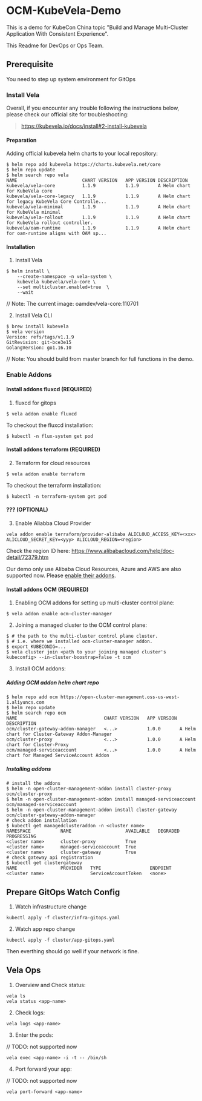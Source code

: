 # OCM-KubeVela-Demo

This is a demo for KubeCon China topic "Build and Manage Multi-Cluster Application With Consistent Experience".

This Readme for DevOps or Ops Team.

## Prerequisite

You need to step up system environment for GitOps

### Install Vela

Overall, if you encounter any trouble following the instructions below, please 
check our official site for troubleshooting:

> https://kubevela.io/docs/install#2-install-kubevela


#### Preparation

Adding official kubevela helm charts to your local repository:

```shell
$ helm repo add kubevela https://charts.kubevela.net/core
$ helm repo update
$ helm search repo vela
NAME                     	CHART VERSION	APP VERSION	DESCRIPTION                                       
kubevela/vela-core       	1.1.9        	1.1.9      	A Helm chart for KubeVela core                    
kubevela/vela-core-legacy	1.1.9        	1.1.9      	A Helm chart for legacy KubeVela Core Controlle...
kubevela/vela-minimal    	1.1.9        	1.1.9      	A Helm chart for KubeVela minimal                 
kubevela/vela-rollout    	1.1.9        	1.1.9      	A Helm chart for KubeVela rollout controller.     
kubevela/oam-runtime     	1.1.9        	1.1.9      	A Helm chart for oam-runtime aligns with OAM sp...
```

#### Installation

1. Install Vela

```shell
$ helm install \
    --create-namespace -n vela-system \
    kubevela kubevela/vela-core \
    --set multicluster.enabled=true  \
    --wait
```

// Note: The current image: oamdev/vela-core:110701

2. Install Vela CLI

```shell
$ brew install kubevela
$ vela version
Version: refs/tags/v1.1.9
GitRevision: git-bce3e15
GolangVersion: go1.16.10
```

// Note: You should build from master branch for full functions in the demo.


### Enable Addons

#### Install addons fluxcd (REQUIRED)

1. fluxcd for gitops

```shell
$ vela addon enable fluxcd
```

To checkout the fluxcd installation:

```shell
$ kubectl -n flux-system get pod
```

#### Install addons terraform (REQUIRED)

2. Terraform for cloud resources

```shell
$ vela addon enable terraform
```

To checkout the terraform installation:

```shell
$ kubectl -n terraform-system get pod
```

#### ??? (OPTIONAL)

3. Enable Aliabba Cloud Provider

```shell
vela addon enable terraform/provider-alibaba ALICLOUD_ACCESS_KEY=<xxx> ALICLOUD_SECRET_KEY=<yyy> ALICLOUD_REGION=<region>
```

Check the region ID here: https://www.alibabacloud.com/help/doc-detail/72379.htm

Our demo only use Alibaba Cloud Resources, Azure and AWS are also supported now.
Please [enable their addons](https://kubevela.io/docs/install#4-optional-enable-addons).


#### Install addons OCM (REQUIRED)

1. Enabling OCM addons for setting up multi-cluster control plane:

```shell
$ vela addon enable ocm-cluster-manager
```

2. Joining a managed cluster to the OCM control plane:

```shell
$ # the path to the multi-cluster control plane cluster.
$ # i.e. where we installed ocm-cluster-manager addon.
$ export KUBECONIG=...
$ vela cluster join <path to your joining managed cluster's kubeconfig> --in-cluster-boostrap=false -t ocm
```

3. Install OCM addons:

##### Adding OCM addon helm chart repo

```shell
$ helm repo add ocm https://open-cluster-management.oss-us-west-1.aliyuncs.com
$ helm repo update
$ helm search repo ocm
NAME                             	CHART VERSION	APP VERSION	DESCRIPTION                                   
ocm/cluster-gateway-addon-manager	<...>        	1.0.0      	A Helm chart for Cluster-Gateway Addon-Manager
ocm/cluster-proxy                	<...>       	1.0.0      	A Helm chart for Cluster-Proxy                
ocm/managed-serviceaccount       	<...>       	1.0.0      	A Helm chart for Managed ServiceAccount Addon 
```

##### Installing addons

```shell
# install the addons
$ helm -n open-cluster-management-addon install cluster-proxy ocm/cluster-proxy 
$ helm -n open-cluster-management-addon install managed-serviceaccount ocm/managed-serviceaccount
$ helm -n open-cluster-management-addon install cluster-gateway ocm/cluster-gateway-addon-manager
# check addon installation
$ kubectl get managedclusteraddon -n <cluster name> 
NAMESPACE           NAME                    AVAILABLE   DEGRADED   PROGRESSING
<cluster name>      cluster-proxy           True     
<cluster name>      managed-serviceaccount  True     
<cluster name>      cluster-gateway         True  
# check gateway api registration
$ kubectl get clustergateway
NAME                PROVIDER   TYPE                  ENDPOINT
<cluster name>                 ServiceAccountToken   <none>
```


## Prepare GitOps Watch Config

1. Watch infrastructure change

```shell
kubectl apply -f cluster/infra-gitops.yaml
```

2. Watch app repo change

```shell
kubectl apply -f cluster/app-gitops.yaml
```

Then everthing should go well if your network is fine.


## Vela Ops

1. Overview and Check status:

```shell
vela ls
vela status <app-name>
```

2. Check logs:

```shell
vela logs <app-name>
```

3. Enter the pods:

// TODO: not supported now

```shell
vela exec <app-name> -i -t -- /bin/sh
```

4. Port forward your app:

// TODO: not supported now

```shell
vela port-forward <app-name>
```
